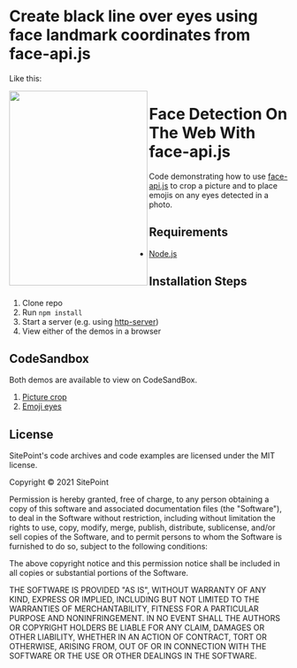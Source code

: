 # Create black line over eyes using face landmark coordinates from face-api.js

Like this:
<p><img src="https://images.fineartamerica.com/images/artworkimages/mediumlarge/3/print-wall-parasite-korea-movie-poster-lestari-tedjo.jpg" align="left" height="352" width="250" ></p>


# Face Detection On The Web With face-api.js

Code demonstrating how to use [face-api.js](https://github.com/justadudewhohacks/face-api.js) to crop a picture and to place emojis on any eyes detected in a photo.

## Requirements

* [Node.js](http://nodejs.org/)

## Installation Steps

1. Clone repo
2. Run `npm install`
3. Start a server (e.g. using [http-server](https://www.npmjs.com/package/http-server))
4. View either of the demos in a browser

## CodeSandbox

Both demos are available to view on CodeSandBox.

1. [Picture crop](https://codesandbox.io/embed/festive-breeze-1xlo2?fontsize=14&initialpath=%2F1-image-crop.html&module=%2F1-image-crop.html&theme=dark&view=preview)
2. [Emoji eyes](https://codesandbox.io/embed/festive-breeze-1xlo2?fontsize=14&initialpath=%2F2-emoji-eyes.html&module=%2F2-emoji-eyes.html&theme=dark&view=preview)

## License

SitePoint's code archives and code examples are licensed under the MIT license.

Copyright © 2021 SitePoint

Permission is hereby granted, free of charge, to any person obtaining a copy of this software and associated documentation files (the "Software"), to deal in the Software without restriction, including without limitation the rights to use, copy, modify, merge, publish, distribute, sublicense, and/or sell copies of the Software, and to permit persons to whom the Software is furnished to do so, subject to the following conditions:

The above copyright notice and this permission notice shall be included in all copies or substantial portions of the Software.

THE SOFTWARE IS PROVIDED "AS IS", WITHOUT WARRANTY OF ANY KIND, EXPRESS OR IMPLIED, INCLUDING BUT NOT LIMITED TO THE WARRANTIES OF MERCHANTABILITY, FITNESS FOR A PARTICULAR PURPOSE AND NONINFRINGEMENT. IN NO EVENT SHALL THE AUTHORS OR COPYRIGHT HOLDERS BE LIABLE FOR ANY CLAIM, DAMAGES OR OTHER LIABILITY, WHETHER IN AN ACTION OF CONTRACT, TORT OR OTHERWISE, ARISING FROM, OUT OF OR IN CONNECTION WITH THE SOFTWARE OR THE USE OR OTHER DEALINGS IN THE SOFTWARE.
